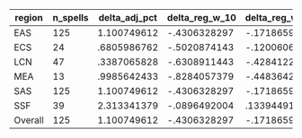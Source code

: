 region|n_spells|delta_adj_pct|delta_reg_w_10|delta_reg_w_20|delta_reg_w_30|delta_reg_w_40|delta_reg_w_50|delta_reg_w_60|delta_reg_w_70|delta_reg_w_80|delta_reg_w_90
---|---|---|---|---|---|---|---|---|---|---|---
EAS|125|1.100749612|-.4306328297|-.171865955|.2017655224|.4020505548|.8472660184|1.170451999|1.485639811|2.292960405|3.282675505
ECS|24|.6805986762|-.5020874143|-.1200606376|.1227687821|.5742874146|.7144083381|.8009953499|1.056338549|1.412716746|1.645136476
LCN|47|.3387065828|-.6308911443|-.4284122884|-.1528701782|-.0920966044|.2392011434|.4617568851|.5525708795|1.089253068|1.834116817
MEA|13|.9985642433|-.8284057379|-.4483642578|-.1699390411|-.1699390411|.8255901337|1.203983307|1.203983307|1.902871132|3.189684629
SAS|125|1.100749612|-.4306328297|-.171865955|.2017655224|.4020505548|.8472660184|1.170451999|1.485639811|2.292960405|3.282675505
SSF|39|2.313341379|-.0896492004|.1339449137|.7571762204|1.048017859|1.657662988|2.245892048|2.989532232|4.478055477|6.180597782
Overall|125|1.100749612|-.4306328297|-.171865955|.2017655224|.4020505548|.8472660184|1.170451999|1.485639811|2.292960405|3.282675505
